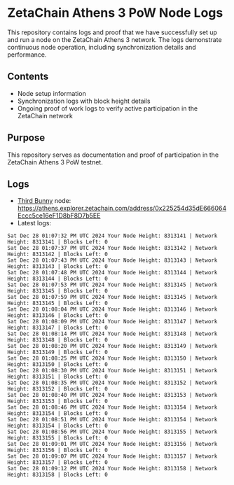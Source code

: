 # ZetaChain Athens 3 PoW Node Logs
This repository contains logs and proof that we have successfully set up and run a node on the ZetaChain Athens 3 network. The logs demonstrate continuous node operation, including synchronization details and performance.

## Contents
- Node setup information
- Synchronization logs with block height details
- Ongoing proof of work logs to verify active participation in the ZetaChain network

## Purpose
This repository serves as documentation and proof of participation in the ZetaChain Athens 3 PoW testnet.

## Logs

- [Third Bunny](https://thirdbunny.xyz/) node: https://athens.explorer.zetachain.com/address/0x225254d35dE666064Eccc5ce16eF1D8bF8D7b5EE
- Latest logs:
```
Sat Dec 28 01:07:32 PM UTC 2024 Your Node Height: 8313141 | Network Height: 8313141 | Blocks Left: 0
Sat Dec 28 01:07:37 PM UTC 2024 Your Node Height: 8313142 | Network Height: 8313142 | Blocks Left: 0
Sat Dec 28 01:07:43 PM UTC 2024 Your Node Height: 8313143 | Network Height: 8313143 | Blocks Left: 0
Sat Dec 28 01:07:48 PM UTC 2024 Your Node Height: 8313144 | Network Height: 8313144 | Blocks Left: 0
Sat Dec 28 01:07:53 PM UTC 2024 Your Node Height: 8313145 | Network Height: 8313145 | Blocks Left: 0
Sat Dec 28 01:07:59 PM UTC 2024 Your Node Height: 8313145 | Network Height: 8313145 | Blocks Left: 0
Sat Dec 28 01:08:04 PM UTC 2024 Your Node Height: 8313146 | Network Height: 8313146 | Blocks Left: 0
Sat Dec 28 01:08:09 PM UTC 2024 Your Node Height: 8313147 | Network Height: 8313147 | Blocks Left: 0
Sat Dec 28 01:08:14 PM UTC 2024 Your Node Height: 8313148 | Network Height: 8313148 | Blocks Left: 0
Sat Dec 28 01:08:20 PM UTC 2024 Your Node Height: 8313149 | Network Height: 8313149 | Blocks Left: 0
Sat Dec 28 01:08:25 PM UTC 2024 Your Node Height: 8313150 | Network Height: 8313150 | Blocks Left: 0
Sat Dec 28 01:08:30 PM UTC 2024 Your Node Height: 8313151 | Network Height: 8313151 | Blocks Left: 0
Sat Dec 28 01:08:35 PM UTC 2024 Your Node Height: 8313152 | Network Height: 8313152 | Blocks Left: 0
Sat Dec 28 01:08:40 PM UTC 2024 Your Node Height: 8313153 | Network Height: 8313153 | Blocks Left: 0
Sat Dec 28 01:08:46 PM UTC 2024 Your Node Height: 8313154 | Network Height: 8313154 | Blocks Left: 0
Sat Dec 28 01:08:51 PM UTC 2024 Your Node Height: 8313154 | Network Height: 8313154 | Blocks Left: 0
Sat Dec 28 01:08:56 PM UTC 2024 Your Node Height: 8313155 | Network Height: 8313155 | Blocks Left: 0
Sat Dec 28 01:09:01 PM UTC 2024 Your Node Height: 8313156 | Network Height: 8313156 | Blocks Left: 0
Sat Dec 28 01:09:07 PM UTC 2024 Your Node Height: 8313157 | Network Height: 8313157 | Blocks Left: 0
Sat Dec 28 01:09:12 PM UTC 2024 Your Node Height: 8313158 | Network Height: 8313158 | Blocks Left: 0
```
